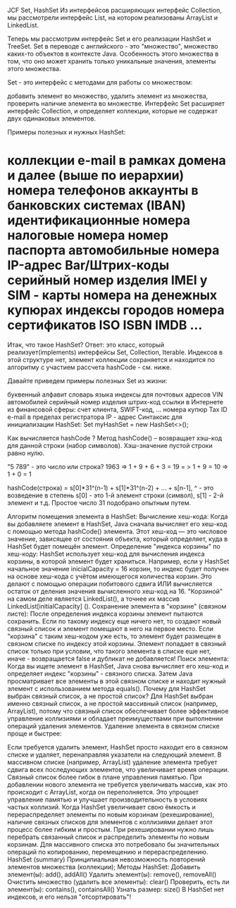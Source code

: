 JCF
Set, HashSet
Из интерфейсов расширяющих интерфейс Collection, мы рассмотрели интерфейс List, на котором реализованы ArrayList и LinkedList.

Теперь мы рассмотрим интерфейс Set и его реализации HashSet и TreeSet. Set в переводе с английского - это "множество", множество каких-то объектов в контексте Java. Особенность этого множества в том, что оно может хранить только уникальные значения, элементы этого множества.

Set - это интерфейс с методами для работы со множеством:

добавить элемент во множество,
удалить элемент из множества,
проверить наличие элемента во множестве.
Интерфейс Set расширяет интерфейс Collection, и определяет коллекции, которые не содержат двух одинаковых элементов.

Примеры полезных и нужных HashSet:

коллекции e-mail в рамках домена и далее (выше по иерархии)
номера телефонов
аккаунты в банковских системах (IBAN)
идентификационные номера
налоговые номера
номер паспорта
автомобильные номера
IP-адрес
Bar/Штрих-коды
серийный номер изделия
IMEI у SIM - карты
номера на денежных купюрах
индексы городов
номера сертификатов ISO
ISBN
IMDB
...
=============================================================

Итак, что такое HashSet? Ответ: это класс, который реализует(implements) интерфейсы Set, Collection, Iterable.
Индексов в этой структуре нет, элемент коллекции сохраняется и находится по алгоритму с участием рассчета hashCode - см. ниже.

Давайте приведем примеры полезных Set из жизни:

буквенный алфавит
словарь языка
индексы для почтовых адресов
VIN автомобилей
серийный номер изделия
штрих-код
ссылки в Интернете
из финансовой сферы: счет клиента, SWIFT-код, ...
номера купюр
Tax ID
e-mail в пределах регистратора
IP - адрес
Синтаксис для инициализации HashSet: Set<Type> myHashSet = new HashSet<>();

Как вычисляется hashCode ?
Метод hashCode() – возвращает хэш-код для данной строки (набор символов). Хэш-значение пустой строки равно нулю.

"5 789" - это число или строка? 1963 => 1 + 9 + 6 + 3 = 19 = > 1 + 9 = 10 => 1 + 0 = 1

hashCode(строка) = s[0]*31^(n-1) + s[1]*31^(n-2) + ... + s[n-1], ^ - это возведение в степень s[0] - это 1-й элемент строки (символ), s[1] - 2-й элемент и т.д. Простое число 31 подобрано опытным путем.

Алгоритм помещения элемента в HashSet:
Вычисление хеш-кода: Когда вы добавляете элемент в HashSet, Java сначала вычисляет его хеш-код с помощью метода hashCode() элемента. Этот хеш-код — это числовое значение, зависящее от состояния объекта, который определяет, куда в HashSet будет помещён элемент.
Определение "индекса корзины" по хеш-коду: HashSet использует хеш-код для вычисления индекса корзины, в которой элемент будет храниться. Например, если у HashSet начальное значение inicialCapacity = 16 корзин, то индекс будет получен на основе хеш-кода с учётом имеющегося количества корзин. Это делают с помощью операции побитового сдвига ИЛИ вычисляется остаток от деления значения вычисленного хеш-код на 16. "Корзиной" на самом деле является LinkedList(), а точнее их массив LinkedList[initialCapacity] ().
Сохранение элемента в "корзине" (связном листе): После определения индекса корзины элемент пытаются сохранить. Если по такому индексу еще ничего нет, то создают новый связный список и элемент помещают в него на первое место. Если "корзина" с таким хеш-кодом уже есть, то элемент будет размещен в связном списке по индексу этой корзины. Элемент попадает в связный список только при условии, что такого элемента в списке еше нет, иначе - возвращается false и дубликат не добавляется!
Поиск элемента: Когда вы ищете элемент в HashSet, Java снова вычисляет его хеш-код и определяет индекс "корзины" - связного списка. Затем Java просматривает все элементы в этой связном списке и находит нужный элемент с использованием метода equals().
Почему для HashSet выбран связный список, а не простой список?
Для HashSet выбран именно связный список, а не простой массивный список (например, ArrayList), потому что связный список обеспечивает более эффективное управление коллизиями и обладает преимуществами при выполнении операций удаления элементов. Удаление элемента в связном списке проще и быстрее:

Если требуется удалить элемент, HashSet просто находит его в связном списке и удаляет, перенаправляя указатели на следующий элемент.
В массивном списке (например, ArrayList) удаление элемента требует сдвига всех последующих элементов, что увеличивает время операции. Связный список более гибок в плане управления памятью. При добавлении нового элемента не требуется увеличивать массив, как это происходит с ArrayList, когда он переполняется. Это упрощает управление памятью и улучшает производительность в условиях частых коллизий. Когда HashSet увеличивает свою ёмкость и перераспределяет элементы по новым корзинам (рехеширование), наличие связных списков для элементов с коллизиями делает этот процесс более гибким и простым.
При рехешировании нужно лишь перебрать связанный список и распределить элементы по новым корзинам.
Для массивного списка это потребовало бы значительных операций по копированию, перемещению и перераспределению.
HashSet (summary)
Принципиальная невозможность повторений элементов множества (коллекции);
Методы HashSet:
Добавить элемент(ы): add(), addAll()
Удалить элемент(ы): remove(), removeAll()
Очистить множество (удалить все элементы): clear()
Проверить, есть ли элемент(ы): contains(), containsAll()
Узнать размер: size()
В HashSet нет индексов, и его нельзя "отсортировать"!
